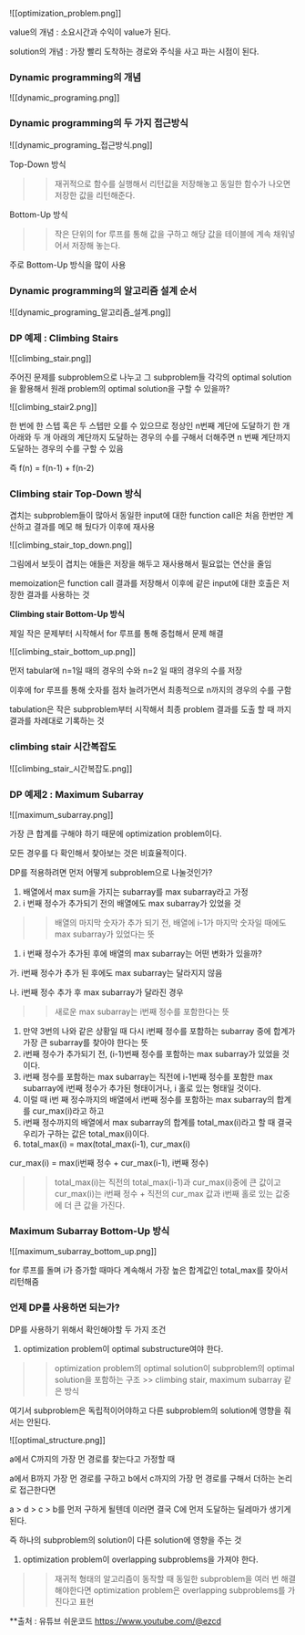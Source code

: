   

  

![[optimization_problem.png]]

value의 개념 : 소요시간과 수익이 value가 된다.

solution의 개념 : 가장 빨리 도착하는 경로와 주식을 사고 파는 시점이 된다.

  

### Dynamic programming의 개념

![[dynamic_programing.png]]

  

### **Dynamic programming의 두 가지 접근방식**

![[dynamic_programing_접근방식.png]]

Top-Down 방식

>> 재귀적으로 함수를 실행해서 리턴값을 저장해놓고 동일한 함수가 나오면 저장한 값을 리턴해준다.

  

Bottom-Up 방식

>> 작은 단위의 for 루프를 통해 값을 구하고 해당 값을 테이블에 계속 채워넣어서 저장해 놓는다.

  

주로 Bottom-Up 방식을 많이 사용

### **Dynamic programming의 알고리즘 설계 순서**

![[dynamic_programing_알고리즘_설계.png]]

  

### DP 예제 : Climbing Stairs

![[climbing_stair.png]]

주어진 문제를 subproblem으로 나누고 그 subproblem들 각각의 optimal solution을 활용해서 원래 problem의 optimal solution을 구할 수 있을까?

  

![[climbing_stair2.png]]

한 번에 한 스텝 혹은 두 스텝만 오를 수 있으므로 정상인 n번째 계단에 도달하기 한 개 아래와 두 개 아래의 계단까지 도달하는 경우의 수를 구해서 더해주면 n 번째 계단까지 도달하는 경우의 수를 구할 수 있음

  

즉 f(n) = f(n-1) + f(n-2)

  

### Climbing stair Top-Down 방식

겹치는 subproblem들이 많아서 동일한 input에 대한 function call은 처음 한번만 계산하고 결과를 메모 해 뒀다가 이후에 재사용

![[climbing_stair_top_down.png]]

그림에서 보듯이 겹치는 애들은 저장을 해두고 재사용해서 필요없는 연산을 줄임

  

memoization은 function call 결과를 저장해서 이후에 같은 input에 대한 호출은 저장한 결과를 사용하는 것

  

**Climbing stair Bottom-Up 방식**

제일 작은 문제부터 시작해서 for 루프를 통해 중첩해서 문제 해결

  

![[climbing_stair_bottom_up.png]]

먼저 tabular에 n=1일 때의 경우의 수와 n=2 일 때의 경우의 수를 저장

이후에 for 루프를 통해 숫자를 점차 늘려가면서 최종적으로 n까지의 경우의 수를 구함

  

tabulation은 작은 subproblem부터 시작해서 최종 problem 결과를 도출 할 때 까지 결과를 차례대로 기록하는 것

  

### climbing stair 시간복잡도

![[climbing_stair_시간복잡도.png]]

  

### DP 예제2 : Maximum Subarray

![[maximum_subarray.png]]

가장 큰 합계를 구해야 하기 때문에 optimization problem이다.

  

모든 경우를 다 확인해서 찾아보는 것은 비효율적이다.

  

DP를 적용하려면 먼저 어떻게 subproblem으로 나눌것인가?

  

1. 배열에서 max sum을 가지는 subarray를 max subarray라고 가정
2. i 번째 정수가 추가되기 전의 배열에도 max subarray가 있었을 것

>> 배열의 마지막 숫자가 추가 되기 전, 배열에 i-1가 마지막 숫자일 때에도 max subarray가 있었다는 뜻

1. i 번째 정수가 추가된 후에 배열의 max subarray는 어떤 변화가 있을까?

가. i번째 정수가 추가 된 후에도 max subarray는 달라지지 않음

나. i번째 정수 추가 후 max subarray가 달라진 경우

>> 새로운 max subarray는 i번째 정수를 포함한다는 뜻

1. 만약 3번의 나와 같은 상황일 때 다시 i번째 정수를 포함하는 subarray 중에 합계가 가장 큰 subarray를 찾아야 한다는 뜻
2. i번째 정수가 추가되기 전, (i-1)번째 정수를 포함하는 max subarray가 있었을 것이다.
3. i번째 정수를 포함하는 max subarray는 직전에 i-1번째 정수를 포함한 max subarray에 i번째 정수가 추가된 형태이거나, i 홀로 있는 형태일 것이다.
4. 이럴 때 i번 째 정수까지의 배열에서 i번째 정수를 포함하는 max subarray의 합계를 cur_max(i)라고 하고
5. i번째 정수까지의 배열에서 max subarray의 합계를 total_max(i)라고 할 때 결국 우리가 구하는 값은 total_max(i)이다.
6. total_max(i) = max(total_max(i-1), cur_max(i)

cur_max(i) = max(i번째 정수 + cur_max(i-1), i번째 정수)

>> total_max(i)는 직전의 total_max(i-1)과 cur_max(i)중에 큰 값이고 cur_max(i)는 i번째 정수 + 직전의 cur_max 값과 i번째 홀로 있는 값중에 더 큰 값을 가진다.

  

### Maximum Subarray Bottom-Up 방식

![[maximum_subarray_bottom_up.png]]

for 루프를 돌며 i가 증가할 때마다 계속해서 가장 높은 합계값인 total_max를 찾아서 리턴해줌

  

  

### 언제 DP를 사용하면 되는가?

DP를 사용하기 위해서 확인해야할 두 가지 조건

1. optimization problem이 optimal substructure여야 한다.

>> optimization problem의 optimal solution이 subproblem의 optimal solution을 포함하는 구조 >> climbing stair, maximum subarray 같은 방식

여기서 subproblem은 독립적이어야하고 다른 subproblem의 solution에 영향을 줘서는 안된다.

![[optimal_structure.png]]

a에서 C까지의 가장 먼 경로를 찾는다고 가정할 때

a에서 B까지 가장 먼 경로를 구하고 b에서 c까지의 가장 먼 경로를 구해서 더하는 논리로 접근한다면

a > d > c > b를 먼저 구하게 될텐데 이러면 결국 C에 먼저 도달하는 딜레마가 생기게 된다.

즉 하나의 subproblem의 solution이 다른 solution에 영향을 주는 것

  

1. optimization problem이 overlapping subproblems을 가져야 한다.

>> 재귀적 형태의 알고리즘이 동작할 때 동일한 subproblem을 여러 번 해결해야한다면 optimization problem은 overlapping subproblems를 가진다고 표현


**출처 : 유튜브 쉬운코드 https://www.youtube.com/@ezcd